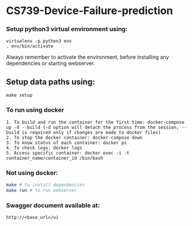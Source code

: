 # CS739-Device-Failure-prediction

### Setup python3 virtual environment using:

```
virtualenv -p python3 env
. env/bin/activate
```
Always remember to activate the environment, before installing any dependencies or starting webserver.

## Setup data paths using:
```
make setup
```

### To run using docker
```
1. To build and run the container for the first time: docker-compose up -d --build (-d option will detach the process from the session, --build is required only if changes are made to docker files)
2. To stop the docker container: docker-compose down
3. To know status of each container: docker ps
4. To check logs: docker logs
5. Access specific container: docker exec -i -t container_name/container_id /bin/bash
```

### Not using docker:
```bash
make # to install dependencies
make run # to run webserver 
```

### Swagger document available at:
```
http://<base_url>/ui
```